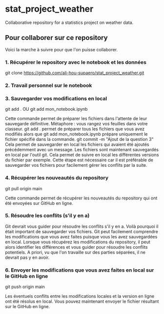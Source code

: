 # stat_project_weather
Collaborative repository for a statistics project on weather data.

## Pour collaborer sur ce repository
Voici la marche à suivre pour que l'on puisse collaborer.

### 1. Récupérer le repository avec le notebook et les données
git clone https://github.com/ali-hou-supaero/stat_project_weather.git

### 2. Travail personnel sur le notebook

### 3. Sauvegarder vos modifications en local
git add . OU git add mon_notebook.ipynb

Cette commande permet de préparer les fichiers dans l'attente de leur sauvegarde définitive. Métaphore : vous rangez vos feuilles dans votre classeur.
git add . permet de préparer tous les fichiers que vous avez modifiés alors que git add mon_notebook.ipynb prépare uniquement le fichier spécifié dans la commande.
git commit -m "Ajout de la question 3"
Cela permet de sauvegarder en local les fichiers qui avaient été ajoutés précédemment avec un message. Les fichiers sont maintenant sauvegardés en local par l'outil git. Cela permet de suivre en local les différentes versions du fichier par exemple.
Cette étape est nécessaire car il est préférable de sauvegarder vos fichiers pour facilement gérer les conflits par la suite.

### 4. Récupérer les nouveautés du repository
git pull origin main

Cette commande permet de récupérer les nouveautés du repository qui ont été envoyées sur GitHub en ligne.

### 5. Résoudre les conflits (s'il y en a)
Git devrait vous guider pour résoudre les conflits s'il y en a.
Voilà pourquoi il était important de sauvegarder vos fichiers. Git peut facilement comprendre les modifications que vous avez faites puisque vous les avez sauvegardées en local. Lorsque vous récupérez les modifications du repository, il peut alors identifier les différences et vous guider pour résoudre les conflits potentiels.
A priori, vu que l'on travaille sur des parties séparées, il ne devrait pas y en avoir.

### 6. Envoyer les modifications que vous avez faites en local sur le GitHub en ligne
git push origin main

Les éventuels conflits entre les modifications locales et la version en ligne ont été résolus en local. Vous pouvez maintenant envoyer le fichier résultant sur le GitHub en ligne.
